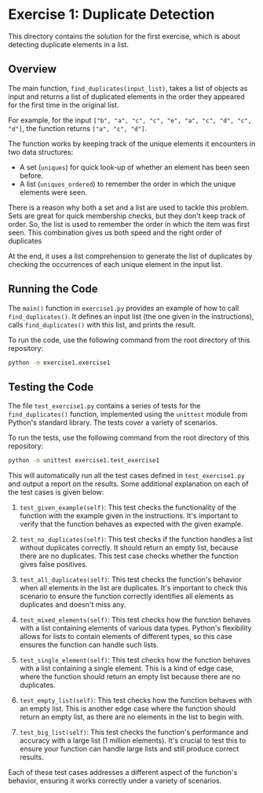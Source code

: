 # Exercise 1: Duplicate Detection

This directory contains the solution for the first exercise, which is about detecting duplicate elements in a list.

## Overview

The main function, `find_duplicates(input_list)`, takes a list of objects as input and returns a list of duplicated elements in the order they appeared for the first time in the original list. 

For example, for the input `["b", "a", "c", "c", "e", "a", "c", "d", "c", "d"]`, the function returns `["a", "c", "d"]`.

The function works by keeping track of the unique elements it encounters in two data structures: 

- A set (`uniques`) for quick look-up of whether an element has been seen before.
- A list (`uniques_ordered`) to remember the order in which the unique elements were seen.

There is a reason why both a set and a list are used to tackle this problem. Sets are great for quick membership checks, but they don't keep track of order. So, the list is used to remember the order in which the item was first seen. This combination gives us both speed and the right order of duplicates

At the end, it uses a list comprehension to generate the list of duplicates by checking the occurrences of each unique element in the input list.

## Running the Code

The `main()` function in `exercise1.py` provides an example of how to call `find_duplicates()`. It defines an input list (the one given in the instructions), calls `find_duplicates()` with this list, and prints the result.

To run the code, use the following command from the root directory of this repository:

```bash
python -m exercise1.exercise1
```

## Testing the Code

The file `test_exercise1.py` contains a series of tests for the `find_duplicates()` function, implemented using the `unittest` module from Python's standard library. The tests cover a variety of scenarios.

To run the tests, use the following command from the root directory of this repository:

```bash
python -m unittest exercise1.test_exercise1
```

This will automatically run all the test cases defined in `test_exercise1.py` and output a report on the results. Some additional explanation on each of the test cases is given below:

1. `test_given_example(self)`: This test checks the functionality of the function with the example given in the instructions. It's important to verify that the function behaves as expected with the given example.

2. `test_no_duplicates(self)`: This test checks if the function handles a list without duplicates correctly. It should return an empty list, because there are no duplicates. This test case checks whether the function gives false positives.

3. `test_all_duplicates(self)`: This test checks the function's behavior when all elements in the list are duplicates. It's important to check this scenario to ensure the function correctly identifies all elements as duplicates and doesn't miss any.

4. `test_mixed_elements(self)`: This test checks how the function behaves with a list containing elements of various data types. Python's flexibility allows for lists to contain elements of different types, so this case ensures the function can handle such lists.

5. `test_single_element(self)`: This test checks how the function behaves with a list containing a single element. This is a kind of edge case, where the function should return an empty list because there are no duplicates.

6. `test_empty_list(self)`: This test checks how the function behaves with an empty list. This is another edge case where the function should return an empty list, as there are no elements in the list to begin with.

7. `test_big_list(self)`: This test checks the function's performance and accuracy with a large list (1 million elements). It's crucial to test this to ensure your function can handle large lists and still produce correct results.

Each of these test cases addresses a different aspect of the function's behavior, ensuring it works correctly under a variety of scenarios.
